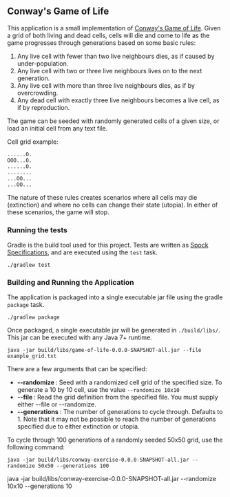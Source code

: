 Conway's Game of Life
---------------------

This application is a small implementation of [Conway's Game of Life](https://en.wikipedia.org/wiki/Conway's_Game_of_Life).
Given a grid of both living and dead cells, cells will die and come to life as the game progresses through generations
based on some basic rules:

1. Any live cell with fewer than two live neighbours dies, as if caused by under-population.
2. Any live cell with two or three live neighbours lives on to the next generation.
3. Any live cell with more than three live neighbours dies, as if by overcrowding.
4. Any dead cell with exactly three live neighbours becomes a live cell, as if by reproduction.

The game can be seeded with randomly generated cells of a given size, or load an initial cell from any text file.

Cell grid example:

```
......O.
OOO...O.
......O.
........
...OO...
...OO...
```


The nature of these rules creates scenarios where all cells may die (extinction) and where no cells can change their
state (utopia).  In either of these scenarios, the game will stop.


### Running the tests

Gradle is the build tool used for this project.  Tests are written as [Spock Specifications](http://spockframework.org),
and are executed using the `test` task.

```
./gradlew test
```


### Building and Running the Application

The application is packaged into a single executable jar file using the gradle `package` task.

```
./gradlew package
```

Once packaged, a single executable jar will be generated in `./build/libs/`.  This jar can be executed with any Java 7+ runtime.

```
java -jar build/libs/game-of-life-0.0.0-SNAPSHOT-all.jar --file example_grid.txt
```

There are a few arguments that can be specified:

* **--randomize <size>** : Seed with a randomized cell grid of the specified size.  To generate a 10 by 10 cell, use the value `--randomize 10x10`
* **--file <filename>** : Read the grid definition from the specified file.  You must supply either --file or --randomize.
* **--generations <num>** : The number of generations to cycle through.  Defaults to 1.  Note that it may not be possible to reach the number of generations specified due to either extinction or utopia.

To cycle through 100 generations of a randomly seeded 50x50 grid, use the following command:

```
java -jar build/libs/conway-exercise-0.0.0-SNAPSHOT-all.jar --randomize 50x50 --generations 100
```

java -jar build/libs/conway-exercise-0.0.0-SNAPSHOT-all.jar --randomize 10x10 --generations 10
